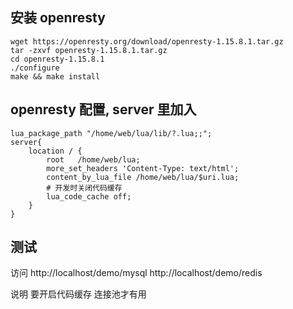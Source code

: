 ## 安装 openresty
```
wget https://openresty.org/download/openresty-1.15.8.1.tar.gz
tar -zxvf openresty-1.15.8.1.tar.gz
cd openresty-1.15.8.1
./configure
make && make install
```

## openresty 配置, server 里加入
```
lua_package_path "/home/web/lua/lib/?.lua;;";
server{
    location / {
        root   /home/web/lua;
        more_set_headers 'Content-Type: text/html';
        content_by_lua_file /home/web/lua/$uri.lua;
        # 开发时关闭代码缓存
        lua_code_cache off; 
    }
}
```


## 测试

访问
http://localhost/demo/mysql
http://localhost/demo/redis

说明
要开启代码缓存 连接池才有用